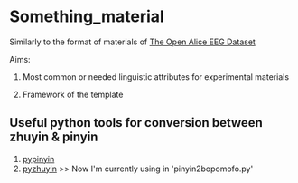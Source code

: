# Something_material
Similarly to the format of materials of [The Open Alice EEG Dataset](https://openneuro.org/datasets/ds002322/versions/1.0.4)

Aims:
1. Most common or needed linguistic attributes for experimental materials

2. Framework of the template



## Useful python tools for conversion between zhuyin & pinyin
1. [pypinyin](https://www.readfog.com/a/1679197351046123520)
2. [pyzhuyin](https://pypi.org/project/pyzhuyin/) >> Now I'm currently using in 'pinyin2bopomofo.py'
